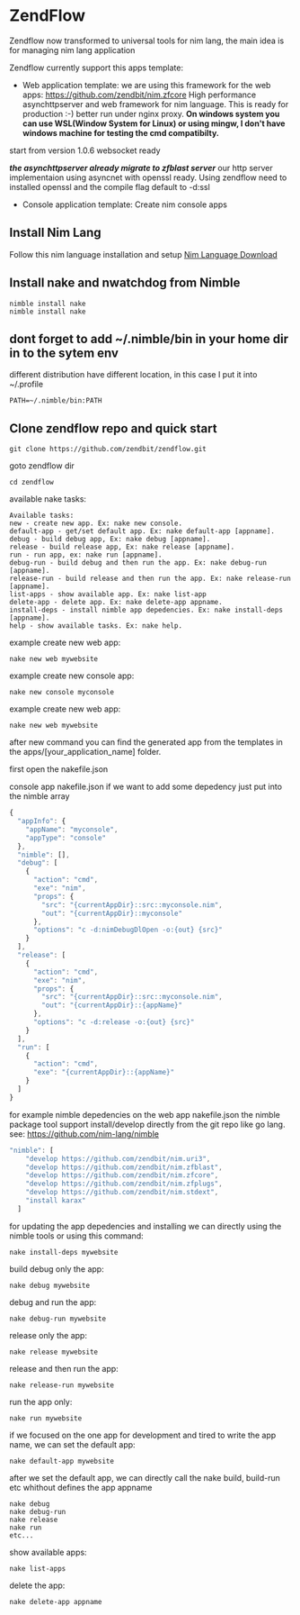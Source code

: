 # ZendFlow
Zendflow now transformed to universal tools for nim lang, the main idea is for managing nim lang application

Zendflow currently support this apps template:
- Web application template:
we are using this framework for the web apps: https://github.com/zendbit/nim.zfcore
High performance asynchttpserver and web framework for nim language. This is ready for production :-) better run under nginx proxy. **On windows system you can use WSL(Window System for Linux) or using mingw, I don't have windows machine for testing the cmd compatibilty.**

start from version 1.0.6 websocket ready

***the asynchttpserver already migrate to zfblast server*** our http server implementaion using asyncnet with openssl ready. Using zendflow need to installed openssl and the compile flag default to -d:ssl

- Console application template:
Create nim console apps

## Install Nim Lang

Follow this nim language installation and setup [Nim Language Download](https://nim-lang.org/install.html)

## Install nake and nwatchdog from Nimble
```shell
nimble install nake
nimble install nake
```

## dont forget to add ~/.nimble/bin in your home dir in to the sytem env
different distribution have different location, in this case I put it into ~/.profile
```shell
PATH=~/.nimble/bin:PATH
```

## Clone zendflow repo and quick start
```shell
git clone https://github.com/zendbit/zendflow.git
```

goto zendflow dir
```shell
cd zendflow
```

available nake tasks:
```
Available tasks:
new - create new app. Ex: nake new console.
default-app - get/set default app. Ex: nake default-app [appname].
debug - build debug app, Ex: nake debug [appname].
release - build release app, Ex: nake release [appname].
run - run app, ex: nake run [appname].
debug-run - build debug and then run the app. Ex: nake debug-run [appname].
release-run - build release and then run the app. Ex: nake release-run [appname].
list-apps - show available app. Ex: nake list-app
delete-app - delete app. Ex: nake delete-app appname.
install-deps - install nimble app depedencies. Ex: nake install-deps [appname].
help - show available tasks. Ex: nake help.
```

example create new web app:
```shell
nake new web mywebsite
```

example create new console app:
```shell
nake new console myconsole
```

example create new web app:
```shell
nake new web mywebsite
```

after new command you can find the generated app from the templates in the apps/[your_application_name] folder.

first open the nakefile.json

console app nakefile.json
if we want to add some depedency just put into the nimble array
```javascript
{
  "appInfo": {
    "appName": "myconsole",
    "appType": "console"
  },
  "nimble": [],
  "debug": [
    {
      "action": "cmd",
      "exe": "nim",
      "props": {
        "src": "{currentAppDir}::src::myconsole.nim",
        "out": "{currentAppDir}::myconsole"
      },
      "options": "c -d:nimDebugDlOpen -o:{out} {src}"
    }
  ],
  "release": [
    {
      "action": "cmd",
      "exe": "nim",
      "props": {
        "src": "{currentAppDir}::src::myconsole.nim",
        "out": "{currentAppDir}::{appName}"
      },
      "options": "c -d:release -o:{out} {src}"
    }
  ],
  "run": [
    {
      "action": "cmd",
      "exe": "{currentAppDir}::{appName}"
    }
  ]
}
```

for example nimble depedencies on the web app nakefile.json
the nimble package tool support install/develop directly from the git repo like go lang.
see: https://github.com/nim-lang/nimble
```javascript
"nimble": [
    "develop https://github.com/zendbit/nim.uri3",
    "develop https://github.com/zendbit/nim.zfblast",
    "develop https://github.com/zendbit/nim.zfcore",
    "develop https://github.com/zendbit/nim.zfplugs",
    "develop https://github.com/zendbit/nim.stdext",
    "install karax"
  ]
```

for updating the app depedencies and installing we can directly using the nimble tools or using this command:
```shell
nake install-deps mywebsite
```

build debug only the app:
```shell
nake debug mywebsite
```

debug and run the app:
```shell
nake debug-run mywebsite
```

release only the app:
```shell
nake release mywebsite
```

release and then run the app:
```shell
nake release-run mywebsite
```

run the app only:
```shell
nake run mywebsite
```

if we focused on the one app for development and tired to write the app name, we can set the default app:
```shell
nake default-app mywebsite
```

after we set the default app, we can directly call the nake build, build-run etc whithout defines the app appname
```shell
nake debug
nake debug-run
nake release
nake run
etc...
```

show available apps:
```shell
nake list-apps
```

delete the app:
```shell
nake delete-app appname
```
